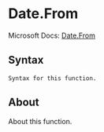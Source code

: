 # Date.From

Microsoft Docs: [Date.From](https://docs.microsoft.com/en-us/powerquery-m/date-from)

## Syntax

```
Syntax for this function.
```

## About

About this function.

